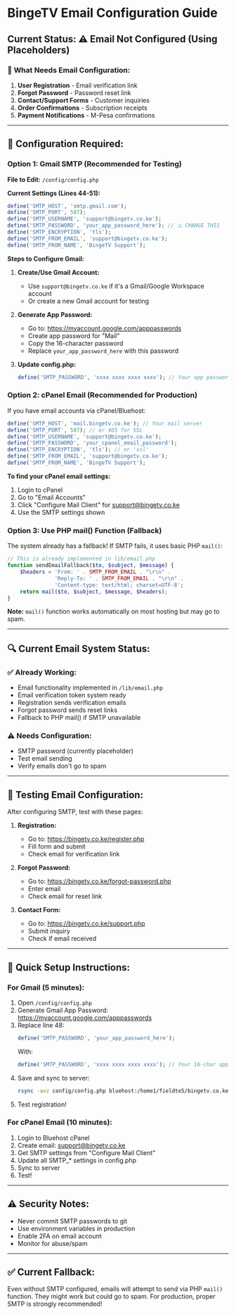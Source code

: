 # BingeTV Email Configuration Guide

## Current Status: ⚠️ Email Not Configured (Using Placeholders)

### 📧 **What Needs Email Configuration:**

1. **User Registration** - Email verification link
2. **Forgot Password** - Password reset link
3. **Contact/Support Forms** - Customer inquiries
4. **Order Confirmations** - Subscription receipts
5. **Payment Notifications** - M-Pesa confirmations

---

## 🔧 **Configuration Required:**

### Option 1: Gmail SMTP (Recommended for Testing)

**File to Edit:** `/config/config.php`

**Current Settings (Lines 44-51):**
```php
define('SMTP_HOST', 'smtp.gmail.com');
define('SMTP_PORT', 587);
define('SMTP_USERNAME', 'support@bingetv.co.ke');
define('SMTP_PASSWORD', 'your_app_password_here'); // ⚠️ CHANGE THIS
define('SMTP_ENCRYPTION', 'tls');
define('SMTP_FROM_EMAIL', 'support@bingetv.co.ke');
define('SMTP_FROM_NAME', 'BingeTV Support');
```

**Steps to Configure Gmail:**

1. **Create/Use Gmail Account:**
   - Use `support@bingetv.co.ke` if it's a Gmail/Google Workspace account
   - Or create a new Gmail account for testing

2. **Generate App Password:**
   - Go to: https://myaccount.google.com/apppasswords
   - Create app password for "Mail"
   - Copy the 16-character password
   - Replace `your_app_password_here` with this password

3. **Update config.php:**
   ```php
   define('SMTP_PASSWORD', 'xxxx xxxx xxxx xxxx'); // Your app password
   ```

### Option 2: cPanel Email (Recommended for Production)

If you have email accounts via cPanel/Bluehost:

```php
define('SMTP_HOST', 'mail.bingetv.co.ke'); // Your mail server
define('SMTP_PORT', 587); // or 465 for SSL
define('SMTP_USERNAME', 'support@bingetv.co.ke');
define('SMTP_PASSWORD', 'your_cpanel_email_password');
define('SMTP_ENCRYPTION', 'tls'); // or 'ssl'
define('SMTP_FROM_EMAIL', 'support@bingetv.co.ke');
define('SMTP_FROM_NAME', 'BingeTV Support');
```

**To find your cPanel email settings:**
1. Login to cPanel
2. Go to "Email Accounts"
3. Click "Configure Mail Client" for support@bingetv.co.ke
4. Use the SMTP settings shown

### Option 3: Use PHP mail() Function (Fallback)

The system already has a fallback! If SMTP fails, it uses basic PHP `mail()`:

```php
// This is already implemented in lib/email.php
function sendEmailFallback($to, $subject, $message) {
    $headers = 'From: ' . SMTP_FROM_EMAIL . "\r\n" .
               'Reply-To: ' . SMTP_FROM_EMAIL . "\r\n" .
               'Content-type: text/html; charset=UTF-8';
    return mail($to, $subject, $message, $headers);
}
```

**Note:** `mail()` function works automatically on most hosting but may go to spam.

---

## 🔍 **Current Email System Status:**

### ✅ **Already Working:**
- Email functionality implemented in `/lib/email.php`
- Email verification token system ready
- Registration sends verification emails
- Forgot password sends reset links
- Fallback to PHP mail() if SMTP unavailable

### ⚠️ **Needs Configuration:**
- SMTP password (currently placeholder)
- Test email sending
- Verify emails don't go to spam

---

## 🧪 **Testing Email Configuration:**

After configuring SMTP, test with these pages:

1. **Registration:**
   - Go to: https://bingetv.co.ke/register.php
   - Fill form and submit
   - Check email for verification link

2. **Forgot Password:**
   - Go to: https://bingetv.co.ke/forgot-password.php
   - Enter email
   - Check email for reset link

3. **Contact Form:**
   - Go to: https://bingetv.co.ke/support.php
   - Submit inquiry
   - Check if email received

---

## 📝 **Quick Setup Instructions:**

### For Gmail (5 minutes):

1. Open `/config/config.php`
2. Generate Gmail App Password: https://myaccount.google.com/apppasswords
3. Replace line 48:
   ```php
   define('SMTP_PASSWORD', 'your_app_password_here');
   ```
   With:
   ```php
   define('SMTP_PASSWORD', 'xxxx xxxx xxxx xxxx'); // Your 16-char app password
   ```
4. Save and sync to server:
   ```bash
   rsync -avz config/config.php bluehost:/home1/fieldte5/bingetv.co.ke/config/
   ```
5. Test registration!

### For cPanel Email (10 minutes):

1. Login to Bluehost cPanel
2. Create email: support@bingetv.co.ke
3. Get SMTP settings from "Configure Mail Client"
4. Update all SMTP_* settings in config.php
5. Sync to server
6. Test!

---

## ⚠️ **Security Notes:**

- Never commit SMTP passwords to git
- Use environment variables in production
- Enable 2FA on email account
- Monitor for abuse/spam

---

## ✅ **Current Fallback:**

Even without SMTP configured, emails will attempt to send via PHP `mail()` function. They might work but could go to spam. For production, proper SMTP is strongly recommended!

